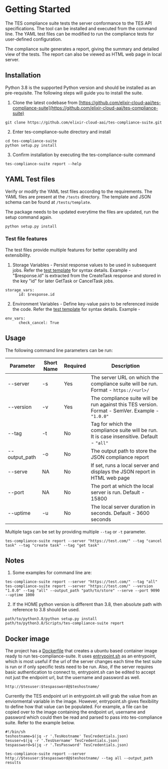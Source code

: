 # Getting Started  

The TES compliance suite tests the server conformance to the TES API specifications. 
The tool can be installed and executed from the command line. 
The YAML test files can be modified to run the compliance tests for user-defined configuration.

The compliance suite generates a report, giving the summary and detailed view of the tests. 
The report can also be viewed as HTML web page in local server.

## Installation  

Python 3.8 is the supported Python version and should be installed as an pre-requisite.
The following steps will guide you to install the suite.

1.  Clone the latest codebase from  [https://github.com/elixir-cloud-aai/tes-compliance-suite](https://github.com/elixir-cloud-aai/tes-compliance-suite)

```base  
git clone https://github.com/elixir-cloud-aai/tes-compliance-suite.git  
```
  2.  Enter tes-compliance-suite directory and install
  
```base  
cd tes-compliance-suite  
python setup.py install  
```  
3.  Confirm installation by executing the tes-compliance-suite command

```base  
tes-compliance-suite report --help
```
  
## YAML Test files

Verify or modify the YAML test files according to the requirements.
The YAML files are present at the `/tests` directory. 
The template and JSON schema can be found at `/tests/template`.

The package needs to be updated everytime the files are updated, run the setup command again.
```base  
python setup.py install  
``` 

### Test file features

The test files provide multiple features for better operability and extensibility. 

1. Storage Variables - Persist response values to be used in subsequent jobs. 
   Refer the [test template][res-test-template] for syntax details.
   Example - "$response.id" is extracted from the CreateTask response and stored in the key "id" for later
   GetTask or CancelTask jobs.

```base
storage_vars:
      id: $response.id
```

2. Environment Variables - Define key-value pairs to be referenced inside the code.
   Refer the [test template][res-test-template] for syntax details.
   Example - 

```base
env_vars:
      check_cancel: True
```

## Usage

The following command line parameters can be run:

| Parameter     | Short Name | Required | Description                                                                                     |
|---------------|------------|----------|-------------------------------------------------------------------------------------------------|
| --server      | -s         | Yes      | The server URL on which the compliance suite will be run. Format - `https://<url>/`             |
| --version     | -v         | Yes      | The compliance suite will be run against this TES version. Format - SemVer. Example - `"1.0.0"` |
| --tag         | -t         | No       | Tag for which the compliance suite will be run. It is case insensitive. Default - `"all"`       |
| --output_path | -o         | No       | The output path to store the JSON compliance report                                             |
| --serve       | NA         | No       | If set, runs a local server and displays the JSON report in HTML web page                       |
| --port        | NA         | No       | The port at which the local server is run. Default - 15800                                      |
| --uptime      | -u         | No       | The local server duration in seconds. Default - 3600 seconds                                    |

Multiple tags can be set by providing multiple `--tag` or `-t` parameter.
```base  
tes-compliance-suite report --server "https://test.com/" --tag "cancel task" --tag "create task" --tag "get task"  
```  

## Notes

1. Some examples for command line are:
```base  
tes-compliance-suite report --server "https://test.com/" --tag "all" 
tes-compliance-suite report --server "https://test.com/" --version "1.0.0" --tag "all" --output_path "path/to/store" --serve --port 9090 --uptime 1000
``` 

2.  If the HOME python version is different than 3.8, then absolute path with reference to 3.8 should be used.
```base  
path/to/python3.8/python setup.py install
path/to/python3.8/Scripts/tes-compliance-suite report
```

## Docker image

The project has a [Dockerfile][dockerfile] that creates a ubuntu based container image ready to run tes-compliance-suite. It uses [entrypoint.sh][entrypoint] as an entrypoint, which is most useful if the url of the server changes each time the test suite is run or if only specific tests need to be run. Also, if the server requires basic authentication to connect to, entrypoint.sh can be edited to accept not just the endpoint url, but the username and password as well. 

```base  
http://$tesuser:$tespassword@$teshostname/
```

Currently the TES endpoint url in entrypoint.sh will grab the value from an enviormental variable in the image. However, entrypoint.sh gives flexibility to define how that value can be populated. For example, a file can be copied over to the image containing the endpoint url, username and password which could then be read and parsed to pass into tes-compliance suite. Refer to the example below. 

```base  
#!/bin/sh
teshostname=$(jq -r '.TesHostname' TesCredentials.json)
tesuser=$(jq -r '.TesUsername' TesCredentials.json)
tespassword=$(jq -r '.TesPassword' TesCredentials.json)

tes-compliance-suite report --server http://$tesuser:$tespassword@$teshostname/ --tag all --output_path results
```

[res-test-template]: ../tests/template/test_template.yml
[dockerfile]: ../docker/Dockerfile
[entrypoint]: ../docker/entrypoint.sh